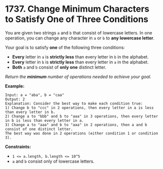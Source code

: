 # 1737. Change Minimum Characters to Satisfy One of Three Conditions

You are given two strings `a` and `b` that consist of lowercase letters. In one operation, you can change any character in `a` or `b` to **any lowercase letter**.

Your goal is to satisfy **one** of the following three conditions:
- **Every** letter in `a` is **strictly less** than every letter in `b` in the alphabet.
- **Every** letter in `b` is **strictly less** than every letter in `a` in the alphabet.
- **Both** `a` and `b` consist of **only one** distinct letter.

*Return the **minimum** number of operations needed to achieve your goal.*

**Example:**
```
Input: a = "aba", b = "caa"
Output: 2
Explanation: Consider the best way to make each condition true:
1) Change b to "ccc" in 2 operations, then every letter in a is less than every letter in b.
2) Change a to "bbb" and b to "aaa" in 3 operations, then every letter in b is less than every letter in a.
3) Change a to "aaa" and b to "aaa" in 2 operations, then a and b consist of one distinct letter.
The best way was done in 2 operations (either condition 1 or condition 3).
```

**Constraints:**
- `1 <= a.length, b.length <= 10^5`
- `a` and `b` consist only of lowercase letters.
